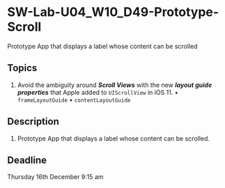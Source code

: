 # SW-Lab-U04_W10_D49-Prototype-Scroll
Prototype App that displays a label whose content can be scrolled

## Topics
1. Avoid the ambiguity around _**Scroll Views**_ with the new _**layout guide properties**_ that Apple added to `UIScrollView` in iOS 11.
•	`frameLayoutGuide`
•	`contentLayoutGuide`


 ## Description
1. Prototype App that displays a label whose content can be scrolled.


## Deadline 
Thursday 16th December 9:15 am
